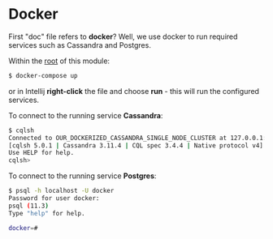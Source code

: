 # Docker

First "doc" file refers to **docker**? Well, we use docker to run required services such as Cassandra and Postgres.

Within the [root](..) of this module:

```bash
$ docker-compose up
```
or in Intellij **right-click** the file and choose **run** - this will run the configured services.

To connect to the running service **Cassandra**:

```bash
$ cqlsh
Connected to OUR_DOCKERIZED_CASSANDRA_SINGLE_NODE_CLUSTER at 127.0.0.1:9042.
[cqlsh 5.0.1 | Cassandra 3.11.4 | CQL spec 3.4.4 | Native protocol v4]
Use HELP for help.
cqlsh>
```

To connect to the running service **Postgres**:

```bash
$ psql -h localhost -U docker
Password for user docker: 
psql (11.3)
Type "help" for help.

docker=#
```